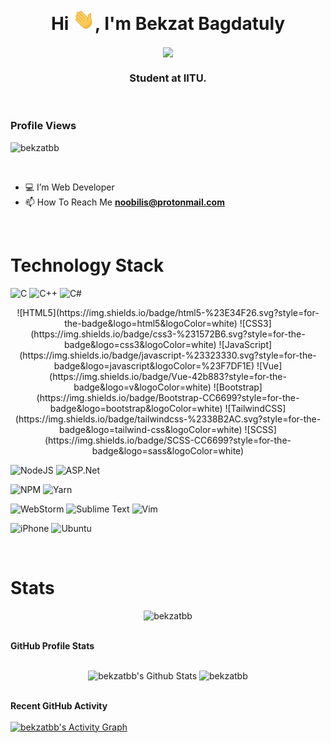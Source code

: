 
<h1 align="center">Hi <img width="35" src="https://github.com/1999AZZAR/1999AZZAR/blob/main/resources/img/waving.gif">, I'm Bekzat Bagdatuly</h1>
<p align="center">
	<img align="center" src="https://readme-typing-svg.herokuapp.com?color=42B883&background=35495E00&lines=I+want+to+master+all+techniques+;to+understand+the+truth+of+this+;world.+-+Orochimaru">
</p>
<h3 align="center">Student at IITU.</h3>

<br>

<p align="left"> 
	<h3>Profile Views</h3> 
	<img src="https://komarev.com/ghpvc/?username=bekzatbb&label=Profile%20views&color=42b883&style=flat" alt="bekzatbb" /> 
</p>

<br>

- 💻 I’m Web Developer
- 📫 How To Reach Me **noobilis@protonmail.com**

<br>

<h1>Technology Stack</h1>

<!-- ![Assembly]() *learning* -->
![C](https://img.shields.io/badge/C-00599C?style=for-the-badge&logo=c&logoColor=white)
![C++](https://img.shields.io/badge/C%2B%2B-00599C?style=for-the-badge&logo=c%2B%2B&logoColor=white)
![C#](https://img.shields.io/badge/C%23-00599C?style=for-the-badge&logo=csharp&logoColor=white)
<!-- ![V]() *learning* -->

<p align="center">
![HTML5](https://img.shields.io/badge/html5-%23E34F26.svg?style=for-the-badge&logo=html5&logoColor=white) 
![CSS3](https://img.shields.io/badge/css3-%231572B6.svg?style=for-the-badge&logo=css3&logoColor=white) 
![JavaScript](https://img.shields.io/badge/javascript-%23323330.svg?style=for-the-badge&logo=javascript&logoColor=%23F7DF1E) <!--- ![TypeScript]() *learning* -->
![Vue](https://img.shields.io/badge/Vue-42b883?style=for-the-badge&logo=v&logoColor=white)
![Bootstrap](https://img.shields.io/badge/Bootstrap-CC6699?style=for-the-badge&logo=bootstrap&logoColor=white)
![TailwindCSS](https://img.shields.io/badge/tailwindcss-%2338B2AC.svg?style=for-the-badge&logo=tailwind-css&logoColor=white) 
![SCSS](https://img.shields.io/badge/SCSS-CC6699?style=for-the-badge&logo=sass&logoColor=white)
<!-- ![PostCSS]() *learning* -->
</p>

![NodeJS](https://img.shields.io/badge/node.js-6DA55F?style=for-the-badge&logo=node.js&logoColor=white)
![ASP.Net](https://img.shields.io/badge/asp.net-5D2D92?style=for-the-badge&logo=.net&logoColor=white)

![NPM](https://img.shields.io/badge/NPM-%23000000.svg?style=for-the-badge&logo=npm&logoColor=white) 
![Yarn](https://img.shields.io/badge/yarn-%232C8EBB.svg?style=for-the-badge&logo=yarn&logoColor=white)

<!-- ![PostgreSQL]() *learning* -->
<!-- ![MongoDB](https://img.shields.io/badge/MongoDB-%234ea94b.svg?style=for-the-badge&logo=mongodb&logoColor=white) *learning* -->

<!--
![Figma]()
![GIMP]()
![Inkspace]()
![Blender]()
![Canva](https://img.shields.io/badge/Canva-%2300C4CC.svg?style=for-the-badge&logo=Canva&logoColor=white) 
-->

![WebStorm](https://img.shields.io/badge/webstorm-%23575757.svg?&style=for-the-badge&logo=webstorm&logoColor=important)
![Sublime Text](https://img.shields.io/badge/sublime_text-%23575757.svg?&style=for-the-badge&logo=sublime-text&logoColor=important)
![Vim](https://img.shields.io/badge/Vim-00599C?style=for-the-badge&logo=vim&logoColor=white) 
<!-- ![Unity]() -->

![iPhone](https://img.shields.io/badge/iPhone-3DDC84?style=for-the-badge&logo=ios&logoColor=white)
![Ubuntu](https://img.shields.io/badge/Ubuntu-E95420?style=for-the-badge&logo=ubuntu&logoColor=white)

<br>

<h1>Stats</h1>

<p align="center">
	<img src="https://github-readme-streak-stats.herokuapp.com/?user=bekzatbb&theme=vue-dark" alt="bekzatbb" />
</p>

<br>

<summary><b>GitHub Profile Stats</b></summary>

<br/>

<p align="center">
	<img alt="bekzatbb's Github Stats" src="https://github-readme-stats.vercel.app/api?username=bekzatbb&show_icons=true&count_private=true&theme=vue-dark" height="192px"/> <img src="https://github-readme-stats.vercel.app/api/top-langs?username=bekzatbb&langs_count=10&show_icons=true&locale=en&layout=compact&theme=vue-dark" alt="bekzatbb" height="192px"/>
</p>

<br/>

  <summary><b>Recent GitHub Activity</b></summary>
  <br/>
   <a href="https://github.com/bekzatbb"><img alt="bekzatbb's Activity Graph" src="https://activity-graph.herokuapp.com/graph?username=bekzatbb&bg_color=35495e&color=42b883&line=42b883&point=0fffff&area=true&hide_border=true" /></a>
  <br/>
